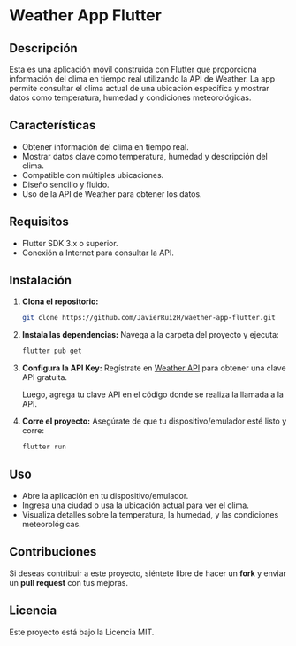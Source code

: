 
# Weather App Flutter

## Descripción

Esta es una aplicación móvil construida con Flutter que proporciona información del clima en tiempo real utilizando la API de Weather. La app permite consultar el clima actual de una ubicación específica y mostrar datos como temperatura, humedad y condiciones meteorológicas.

## Características

- Obtener información del clima en tiempo real.
- Mostrar datos clave como temperatura, humedad y descripción del clima.
- Compatible con múltiples ubicaciones.
- Diseño sencillo y fluido.
- Uso de la API de Weather para obtener los datos.

## Requisitos

- Flutter SDK 3.x o superior.
- Conexión a Internet para consultar la API.

## Instalación

1. **Clona el repositorio:**
   ```bash
   git clone https://github.com/JavierRuizH/waether-app-flutter.git
   ```

2. **Instala las dependencias:**
   Navega a la carpeta del proyecto y ejecuta:
   ```bash
   flutter pub get
   ```

3. **Configura la API Key:**
   Regístrate en [Weather API](https://www.weatherapi.com/) para obtener una clave API gratuita.
   
   Luego, agrega tu clave API en el código donde se realiza la llamada a la API.

4. **Corre el proyecto:**
   Asegúrate de que tu dispositivo/emulador esté listo y corre:
   ```bash
   flutter run
   ```

## Uso

- Abre la aplicación en tu dispositivo/emulador.
- Ingresa una ciudad o usa la ubicación actual para ver el clima.
- Visualiza detalles sobre la temperatura, la humedad, y las condiciones meteorológicas.

## Contribuciones

Si deseas contribuir a este proyecto, siéntete libre de hacer un **fork** y enviar un **pull request** con tus mejoras.

## Licencia

Este proyecto está bajo la Licencia MIT.
